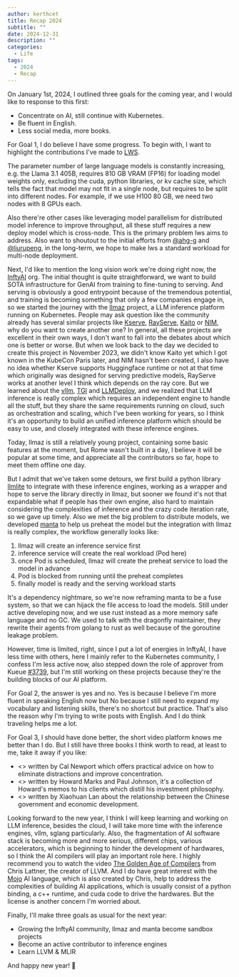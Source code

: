 ```yaml
---
author: kerthcet
title: Recap 2024
subtitle: ""
date: 2024-12-31
description: ""
categories:
  - Life
tags:
  - 2024
  - Recap
---
```


On January 1st, 2024, I outlined three goals for the coming year,
and I would like to response to this first:

* Concentrate on AI, still continue with Kubernetes.
* Be fluent in English.
* Less social media, more books.

For Goal 1, I do believe I have some progress. To begin with, I want to highlight
the contributions I've made to [LWS](https://github.com/kubernetes-sigs/lws).

The parameter number of large language models is constantly increasing, e.g. the Llama 3.1 405B, requires 810 GB VRAM (FP16) for loading model weights only, excluding the cuda, python libraries, or kv cache size, which tells the fact that model may not fit in a single node, but requires to be split into different nodes. For example, if we use H100 80 GB, we need two nodes with 8 GPUs each.

Also there're other cases like leveraging model parallelism for distributed model inference to improve throughput, all these stuff requires a new deploy model which is cross-node. This is the primary problem lws aims to address. Also want to shoutout to the initial efforts from [@ahg-g](https://github.com/ahg-g) and [@liurupeng](https://github.com/liurupeng), in the long-term, we hope to make lws a standard workload for multi-node deployment.

Next, I'd like to mention the long vision work we're doing right now, the [InftyAI](https://github.com/InftyAI) org. The initial thought is quite straightforward, we want to build SOTA infrastructure for GenAI from training to fine-tuning to serving. And serving is obviously a good entrypoint because of the tremendous potential, and training is becoming something that only a few companies engage in, so we started the journey with the [llmaz](https://github.com/InftyAI/llmaz) project, a LLM inference platform running on Kubernetes. People may ask question like the community already has several similar projects like [Kserve](https://github.com/kserve/kserve), [RayServe](https://github.com/ray-project/kuberay), [Kaito](https://github.com/kaito-project/kaito) or [NIM](https://github.com/NVIDIA/k8s-nim-operator), why do you want to create another one? In general, all these projects are excellent in their own ways, I don't want to fall into the debates about which one is better or worse. But when we look back to the day we decided to create this project in November 2023, we didn't know Kaito yet which I got known in the KubeCon Paris later, and NIM hasn't been created, I also have no idea whether Kserve supports Huggingface runtime or not at that time which originally was designed for serving predictive models, RayServe works at another level I think which depends on the ray core. But we learned about the [vllm](https://github.com/vllm-project/vllm), [TGI](https://github.com/huggingface/text-generation-inference) and [LLMDeploy](https://github.com/InternLM/lmdeploy), and we realized that LLM inference is really complex which requires an independent engine to handle all the stuff, but they share the same requirements running on cloud, such as orchestration and scaling, which I've been working for years, so I think it's an opportunity to build an unified inference platform which should be easy to use, and closely integrated with these inference engines.

Today, llmaz is still a relatively young project, containing some basic features at the moment, but Rome wasn't built in a day, I believe it will be popular at some time, and appreciate all the contributors so far, hope to meet them offline one day.

But I admit that we've taken some detours, we first build a python library [llmlite](https://github.com/InftyAI/llmlite) to integrate with these inference engines, working as a wrapper and hope to serve the library directly in llmaz, but sooner we found it's not that expandable what if people has their own engine, also hard to maintain considering the complexities of inference and the crazy code iteration rate, so we gave up timely. Also we met the big problem to distribute models, we developed [manta](https://github.com/InftyAI/Manta) to help us preheat the model but the integration with llmaz is really complex, the workflow generally looks like:
1. llmaz will create an inference service first
2. inference service will create the real workload (Pod here)
3. once Pod is scheduled, llmaz will create the preheat service to load the model in advance
4. Pod is blocked from running until the preheat completes
5. finally model is ready and the serving workload starts

It's a dependency nightmare, so we're now reframing manta to be a fuse system, so that we can hijack the file access to load the models. Still under active developing now, and we use rust instead as a more memory safe language and no GC. We used to talk with the dragonfly maintainer, they rewrite their agents from golang to rust as well because of the goroutine leakage problem.

However, time is limited, right, since I put a lot of energies in InftyAI, I have less time with others, here I mainly refer to the Kubernetes community, I confess I'm less active now, also stepped down the role of approver from Kueue [#3739](https://github.com/kubernetes-sigs/kueue/pull/3739), but I'm still working on these projects because they're the building blocks of our AI platform.

For Goal 2, the answer is yes and no. Yes is because I believe I'm more fluent in speaking English now but No because I still need to expand my vocabulary and listening skills, there's no shortcut but practice. That's also the reason why I'm trying to write posts with English. And I do think traveling helps me a lot.

For Goal 3, I should have done better, the short video platform knows me better than I do. But I still have three books I think worth to read, at least to me, take it away if you like:

- <<Deep Work>> written by Cal Newport which offers practical advice on how to eliminate distractions and improve concentration.
- <<The Most Important Thing Illuminated>> written by Howard Marks and Paul Johnson, it's a collection of Howard's memos to his clients which distill his investment philosophy.
- <<Embedded Power>> written by Xiaohuan Lan about the relationship between the Chinese government and economic development.

Looking forward to the new year, I think I will keep learning and working on LLM inference, besides the cloud, I will take more time with the inference engines, vllm, sglang particularly. Also, the fragmentation of AI software stack is becoming more and more serious, different chips, various accelerators, which is beginning to hinder the development of hardwares, so I think the AI compilers will play an important role here. I highly recommend you to watch the video [The Golden Age of Compilers](https://www.youtube.com/watch?v=4HgShra-KnY&list=PLpdLHovdUOmbj3IMl20Xzr_QFh7Wcic1p&index=13) from Chris Lattner, the creator of LLVM. And I do have great interest with the [Mojo](https://github.com/modularml/mojo) AI language, which is also created by Chris, help to address the complexities of building AI applications, which is usually consist of a python binding, a c++ runtime, and cuda code to drive the hardwares. But the license is another concern I'm worried about.

Finally, I'll make three goals as usual for the next year:

* Growing the InftyAI community, llmaz and manta become sandbox projects
* Become an active contributor to inference engines
* Learn LLVM & MLIR

And happy new year! 🎉